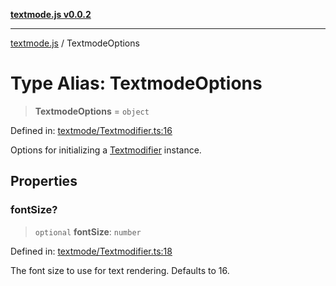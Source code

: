 [**textmode.js v0.0.2**](../README.md)

***

[textmode.js](../README.md) / TextmodeOptions

# Type Alias: TextmodeOptions

> **TextmodeOptions** = `object`

Defined in: [textmode/Textmodifier.ts:16](https://github.com/humanbydefinition/textmode.js-dev/blob/b5681e0940ee259e7c3e1b7f6452addade1503bd/src/textmode/Textmodifier.ts#L16)

Options for initializing a [Textmodifier](../classes/Textmodifier.md) instance.

## Properties

### fontSize?

> `optional` **fontSize**: `number`

Defined in: [textmode/Textmodifier.ts:18](https://github.com/humanbydefinition/textmode.js-dev/blob/b5681e0940ee259e7c3e1b7f6452addade1503bd/src/textmode/Textmodifier.ts#L18)

The font size to use for text rendering. Defaults to 16.
